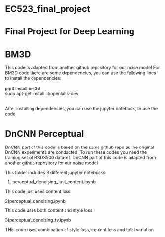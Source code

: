 # EC523_final_project
# Final Project for Deep Learning

# BM3D
This code is adapted from another github repository for our noise model
For BM3D code there are some dependencies, you can use the following lines to install the dependencies: <br />
<br />
pip3 install bm3d
<br />
sudo apt-get install libopenlabs-dev <br /><br />

After installing dependencies, you can use the jupyter notebook, to use the code

# DnCNN Perceptual

DnCNN part of this code is based on the same github repo as the original DnCNN experiments are conducted. To run these codes you need the training set of BSDS500 dataset. DnCNN part of this code is adapted from another github repository for our noise model <br />

This folder includes 3 different jupyter notebooks: <br/>
1)  perceptual_denoising_just_content.ipynb

This code just uses content loss

2)perceptual_denoising.ipynb

This code uses both content and style loss

3)perceptual_denoising_tv.ipynb

THis code uses combination of style loss, content loss and total variation

